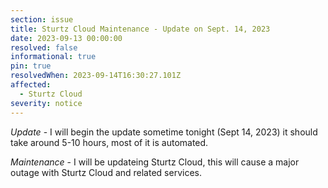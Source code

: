 ```yaml
---
section: issue
title: Sturtz Cloud Maintenance - Update on Sept. 14, 2023
date: 2023-09-13 00:00:00
resolved: false
informational: true
pin: true
resolvedWhen: 2023-09-14T16:30:27.101Z
affected:
  - Sturtz Cloud
severity: notice
---
```

*Update* - I will begin the update sometime tonight (Sept 14, 2023) it should take around 5-10 hours, most of it is automated.

*Maintenance* - I will be updateing Sturtz Cloud, this will cause a major outage with Sturtz Cloud and related services.


